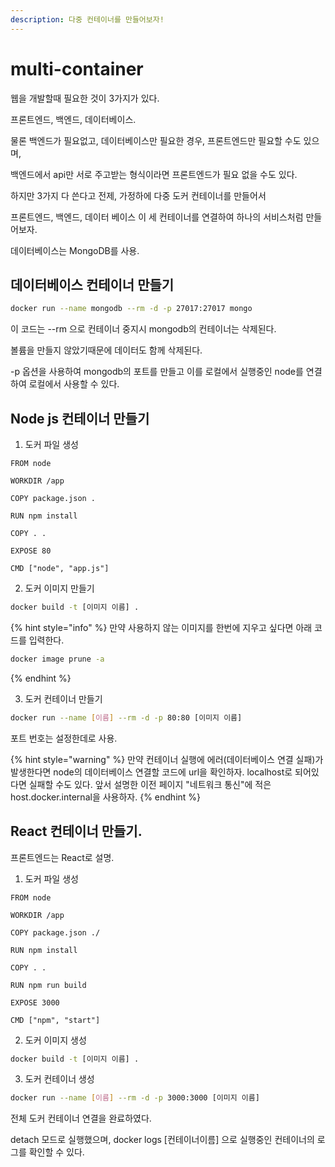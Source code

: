 ```yaml
---
description: 다중 컨테이너를 만들어보자!
---
```


# multi-container

웹을 개발할때 필요한 것이 3가지가 있다.

프론트엔드, 백엔드, 데이터베이스.

물론 백엔드가 필요없고, 데이터베이스만 필요한 경우, 프론트엔드만 필요할 수도 있으며,&#x20;

백엔드에서 api만 서로 주고받는 형식이라면 프론트엔드가 필요 없을 수도 있다.



하지만 3가지 다 쓴다고 전제, 가정하에 다중 도커 컨테이너를 만들어서

프론트엔드, 백엔드, 데이터 베이스 이 세 컨테이너를 연결하여 하나의 서비스처럼 만들어보자.



데이터베이스는 MongoDB를 사용.

## 데이터베이스 컨테이너 만들기

```bash
docker run --name mongodb --rm -d -p 27017:27017 mongo
```

이 코드는 --rm 으로 컨테이너 중지시 mongodb의 컨테이너는 삭제된다.

볼륨을 만들지 않았기때문에 데이터도 함께 삭제된다.

\-p 옵션을 사용하여 mongodb의 포트를 만들고 이를 로컬에서 실행중인 node를 연결하여 로컬에서 사용할 수 있다.



## Node js 컨테이너 만들기

1. 도커 파일 생성

```docker
FROM node

WORKDIR /app

COPY package.json .

RUN npm install

COPY . .

EXPOSE 80

CMD ["node", "app.js"]
```

2. 도커 이미지 만들기

```bash
docker build -t [이미지 이름] .
```

{% hint style="info" %}
만약 사용하지 않는 이미지를 한번에 지우고 싶다면 아래 코드를 입력한다.

```bash
docker image prune -a
```
{% endhint %}

3. 도커 컨테이너 만들기

```bash
docker run --name [이름] --rm -d -p 80:80 [이미지 이름]
```

포트 번호는 설정한데로 사용.

{% hint style="warning" %}
만약 컨테이너 실행에 에러(데이터베이스 연결 실패)가 발생한다면 node의 데이터베이스 연결할 코드에 url을 확인하자. localhost로 되어있다면 실패할 수도 있다. 앞서 설명한 이전 페이지 "네트워크 통신"에 적은 host.docker.internal을 사용하자.
{% endhint %}



## React 컨테이너 만들기.

프론트엔드는 React로 설명.

1. 도커 파일 생성

```docker
FROM node

WORKDIR /app

COPY package.json ./

RUN npm install

COPY . .

RUN npm run build

EXPOSE 3000

CMD ["npm", "start"]
```

2. 도커 이미지 생성

```bash
docker build -t [이미지 이름] .
```

3. 도커 컨테이너 생성

```bash
docker run --name [이름] --rm -d -p 3000:3000 [이미지 이름]
```



전체 도커 컨테이너 연결을 완료하였다.

detach 모드로 실행했으며, docker logs \[컨테이너이름] 으로 실행중인 컨테이너의 로그를 확인할 수 있다.
